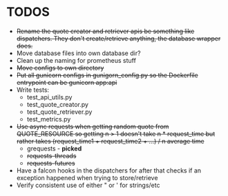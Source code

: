 # TODOS

- ~~Rename the quote creator and retriever apis be something like dispatchers. They don't create/retrieve anything, the database wrapper does.~~
- Move database files into own database dir?
- Clean up the naming for prometheus stuff
- ~~Move configs to own directory~~
- ~~Put all gunicorn configs in gunigorn_config.py so the Dockerfile entrypoint can be gunicorn app:api~~
- Write tests:
  - test_api_utils.py
  - test_quote_creator.py
  - test_quote_retriever.py
  - test_metrics.py
- ~~Use async requests when getting random quote from QUOTE_RESOURCE so getting n > 1 doesn't take n * request_time but rather takes (request_time1 + request_time2 + ...) / n average time~~
    - grequests - **picked**
    - ~~requests-threads~~
    - ~~requests-futures~~
- Have a falcon hooks in the dispatchers for after that checks if an exception happened when trying to store/retrieve
- Verify consistent use of either " or ' for strings/etc